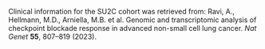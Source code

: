 Clinical information for the SU2C cohort was retrieved from: Ravi, A., Hellmann, M.D., Arniella, M.B. et al. Genomic and transcriptomic analysis of checkpoint blockade response in advanced non-small cell lung cancer. *Nat Genet* **55**, 807–819 (2023).
